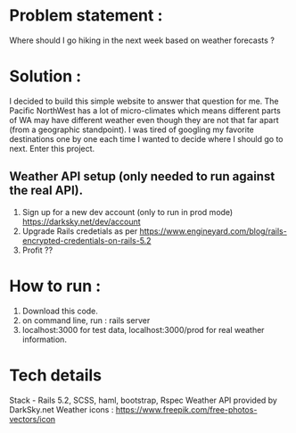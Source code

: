 # Problem statement : 
Where should I go hiking in the next week based on weather forecasts ?

# Solution : 
I decided to build this simple website to answer that question for me. The Pacific NorthWest has a lot of micro-climates which means different parts of WA may have different weather even though they are not that far apart (from a geographic standpoint). I was tired of googling my favorite destinations one by one each time I wanted to decide where I should go to next. Enter this project. 

## Weather API setup (only needed to run against the real API).
1) Sign up for a new dev account (only to run in prod mode) https://darksky.net/dev/account 
2) Upgrade Rails credetials as per https://www.engineyard.com/blog/rails-encrypted-credentials-on-rails-5.2
3) Profit ??

# How to run : 
1) Download this code.
2) on command line, run : rails server 
3) localhost:3000 for test data, localhost:3000/prod for real weather information.

# Tech details
Stack - Rails 5.2, SCSS, haml, bootstrap, Rspec
Weather API provided by DarkSky.net
Weather icons : https://www.freepik.com/free-photos-vectors/icon
